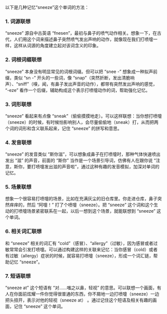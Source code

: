 以下是几种记忆“sneeze”这个单词的方法：

### 1. 词源联想
“sneeze” 源自中古英语 “fnesen”，最初与鼻子的喷气动作相关。想象一下，在古代，人们用这个词来描述鼻子突然喷气发出声响的动作，就像现在我们打喷嚏一样，这样从词源的角度建立起对该词含义的印象。

### 2. 词根词缀联想
 “sneeze” 本身没有明显常见的词根词缀。但可以把 “snee -” 想象成一种拟声前缀，类似 “sn -” 开头的一些词，像 “snap”（突然折断，发出清脆响声）、“sniff”（嗅，闻，有鼻子发出声音的动作），都带有突然发出声响的感觉， “-eze” 看作一个后缀，辅助构成这个表示打喷嚏动作的词，帮助强化记忆。

### 3. 词形联想
 “sneeze” 看起来有点像 “sneak”（偷偷摸摸地走）。可以这样联想：当你想打喷嚏（sneeze）的时候，有时候怕影响别人，会尽量偷偷地（sneak）打，从而把两个词的词形和含义联系起来，记住 “sneeze” 的拼写和意思。

### 4. 发音联想
 “sneeze” 的发音类似 “斯你滋”，可以想象成鼻子在打喷嚏时，那种气体快速喷出发出 “滋” 的声音，前面的 “斯你” 当作是一个场景引导词，仿佛有人在跟你说 “注意，斯你，要打喷嚏发出滋的声音啦”，通过这种有趣的发音模拟，加深对单词的记忆。

### 5. 场景联想
想象一个很容易打喷嚏的场景，比如在充满灰尘的旧仓库里。你走进仓库，鼻子突然痒痒的，然后 “阿嚏！” 打了个喷嚏（sneeze）。把 “sneeze” 这个词和这个生动的打喷嚏场景紧密联系在一起，以后一想到这个场景，就能联想到 “sneeze” 这个单词。

### 6. 相关词汇联想
和 “sneeze” 相关的词汇有 “cold”（感冒）、“allergy”（过敏），因为感冒或者过敏常常会引发打喷嚏。可以通过构建这样的关联来记忆：当你感冒（cold）或者有过敏（allergy）症状的时候，就容易打喷嚏（sneeze），形成一个词汇链，帮助记忆 “sneeze”。

### 7. 短语联想
 “sneeze at” 这个短语有 “对……嗤之以鼻，轻视” 的意思。可以联想一个画面，有人在你面前炫耀一件你觉得很普通的东西，你不屑地一边打喷嚏（sneeze）一边把头扭开，表示对他的轻视（sneeze at） 。通过记住这个短语及相关有趣的画面，记住 “sneeze” 这个单词。 